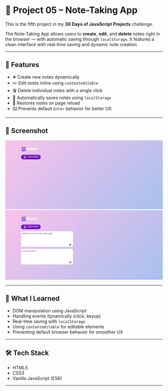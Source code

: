 # 📝 Project 05 – Note-Taking App

This is the fifth project in my **30 Days of JavaScript Projects** challenge.

The Note-Taking App allows users to **create**, **edit**, and **delete** notes right in the browser — with automatic saving through `localStorage`. It features a clean interface with real-time saving and dynamic note creation.

---

## 🚀 Features

- ➕ Create new notes dynamically
- ✏️ Edit notes inline using `contenteditable`
- 🗑️ Delete individual notes with a single click
- 💾 Automatically saves notes using `localStorage`
- 🔄 Restores notes on page reload
- ⌨️ Prevents default `Enter` behavior for better UX

---

## 📸 Screenshot

![Note App Screenshot](./assets/ss1.jpg)
![Note App Screenshot](./assets/ss2.jpg)

---

## 🧠 What I Learned

- DOM manipulation using JavaScript
- Handling events dynamically (click, keyup)
- Real-time saving with `localStorage`
- Using `contenteditable` for editable elements
- Preventing default browser behavior for smoother UX

---

## 🛠️ Tech Stack

- HTML5
- CSS3
- Vanilla JavaScript (ES6)

---
